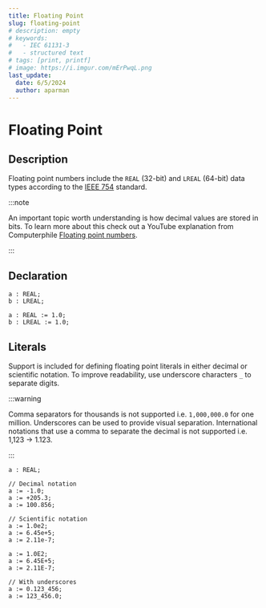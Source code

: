 ```yaml
---
title: Floating Point
slug: floating-point
# description: empty
# keywords:
#   - IEC 61131-3
#   - structured text
# tags: [print, printf]
# image: https://i.imgur.com/mErPwqL.png
last_update:
  date: 6/5/2024
  author: aparman
---
```


# Floating Point

## Description

Floating point numbers include the `REAL` (32-bit) and `LREAL` (64-bit) data types according to the [IEEE 754](https://en.wikipedia.org/wiki/IEEE_754) standard.

:::note

An important topic worth understanding is how decimal values are stored in bits. To learn more about this check out a YouTube explanation from Computerphile [Floating point numbers](https://youtu.be/PZRI1IfStY0?si=7gsN-KSsvA5-Pak7).

:::

## Declaration

```iecst
a : REAL;
b : LREAL;

a : REAL := 1.0;
b : LREAL := 1.0;
```

## Literals

Support is included for defining floating point literals in either decimal or scientific notation. To improve readability, use underscore characters `_` to separate digits.

:::warning

Comma separators for thousands is not supported i.e. `1,000,000.0` for one million. Underscores can be used to provide visual separation. International notations that use a comma to separate the decimal is not supported i.e. 1,123 → 1.123.

:::

```iecst
a : REAL;

// Decimal notation
a := -1.0;
a := +205.3;
a := 100.856;

// Scientific notation
a := 1.0e2;
a := 6.45e+5;
a := 2.11e-7;

a := 1.0E2;
a := 6.45E+5;
a := 2.11E-7;

// With underscores
a := 0.123_456;
a := 123_456.0;

```
